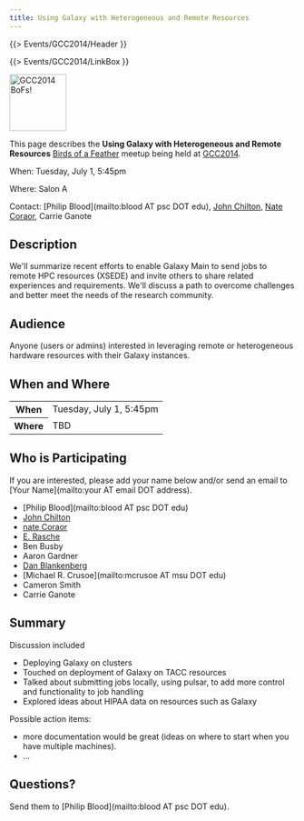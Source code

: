 ```yaml
---
title: Using Galaxy with Heterogeneous and Remote Resources
---
```

{{> Events/GCC2014/Header }}

{{> Events/GCC2014/LinkBox }}

<div class='left'><a href='/src/events/gcc2014/bofs/index.md'><img src="/src/images/logos/GCC2014_BoF_LogoSquare.png" alt="GCC2014 BoFs!" width="100" /></a></div>

This page describes the **Using Galaxy with Heterogeneous and Remote Resources** [Birds of a Feather](/src/events/gcc2014/bofs/index.md) meetup being held at [GCC2014](/src/events/gcc2014/index.md).

When: Tuesday, July 1, 5:45pm 

Where: Salon A

Contact: [Philip Blood](mailto:blood AT psc DOT edu), [John Chilton](/src/people/john-chilton/index.md), [Nate Coraor](/src/people/nate/index.md), Carrie Ganote

## Description

We'll summarize recent efforts to enable Galaxy Main to send jobs to remote HPC resources (XSEDE) and invite others to share related experiences and requirements.  We'll discuss a path to overcome challenges and better meet the needs of the research community. 

## Audience

Anyone (users or admins) interested in leveraging remote or heterogeneous hardware resources with their Galaxy instances.

## When and Where

<table>
  <tr>
    <th> When </th>
    <td> Tuesday, July 1, 5:45pm </td>
  </tr>
  <tr>
    <th> Where </th>
    <td> TBD </td>
  </tr>
</table>


## Who is Participating

If you are interested, please add your name below and/or send an email to [Your Name](mailto:your AT email DOT address).

* [Philip Blood](mailto:blood AT psc DOT edu)
* [John Chilton](/src/people/john-chilton/index.md)
* [nate Coraor](/src/people/nate/index.md)
* [E. Rasche](/src/people/helena-rasche/index.md)
* Ben Busby
* Aaron Gardner
* [Dan Blankenberg](/src/people/dan/index.md)
* [Michael R. Crusoe](mailto:mcrusoe AT msu DOT edu)
* Cameron Smith
* Carrie Ganote

## Summary

Discussion included 
* Deploying Galaxy on clusters
* Touched on deployment of Galaxy on TACC resources
* Talked about submitting jobs locally, using pulsar, to add more control and functionality to job handling
* Explored ideas about HIPAA data on resources such as Galaxy

Possible action items:

* more documentation would be great (ideas on where to start when you have multiple machines). 
* ...

## Questions?

Send them to [Philip Blood](mailto:blood AT psc DOT edu).
